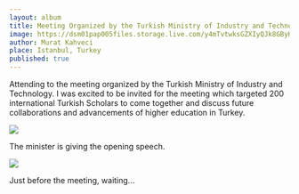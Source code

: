 ```yaml
---
layout: album
title: Meeting Organized by the Turkish Ministry of Industry and Technology
image: https://dsm01pap005files.storage.live.com/y4mTvtwksGZXIyQJk8GByHCDpJJkAPjcqfu7VyZviy1FS19hy9TYuk3PI8-x8MDQJNDPot7RAYSWAqvvoZ1spB-H88iuE9D26rPExEHDYpV1exrRh4BvJSij5WcAuXWjlqiiLl2kToYlRHgNIjc7BDHgViAmbBVxwlj6H7uE3r3sopB9KiGJjKAWuH0Y8O3NO3E?width=1200&height=900&cropmode=none
author: Murat Kahveci
place: Istanbul, Turkey
published: true
---
```

Attending to the meeting organized by the Turkish Ministry of Industry and Technology. I was excited to be invited for the meeting which targeted 200 international Turkish Scholars to come together and discuss future collaborations and advancements of higher education in Turkey.

![](https://dsm01pap005files.storage.live.com/y4m_MFjOxww5v8wPCBMIFkwO6KDZhGVjbW2pZttkKl9qbn8yhD_ixcXc2Pmlymp9kHQuAYsZbvXZqVTyXOlfsU0844qF76sJ3UOOvUqOQiAhKHDQc7X3bvJi3TFYBsC6f34qafg_xHKFKgdZhsU7w2b6sSgQJU50cYvzzPHZvwNQ6vvmB4LkeAbDJudPkr5CbCm?width=1200&height=900&cropmode=none)

The minister is giving the opening speech.

![](https://dsm01pap005files.storage.live.com/y4mHgySIhslfW04W9avodQjFrnyjwt_3eCEr054jqI8S9-I9LL0LleY0aFpISBiFdOdyEohpvFQAXZruPXSIxDUP5ST7xNdyCkFTOsZwqploAoZwa1JXbJ33d70IX2vKMb9d8IrKN8veFGOXVbQT_bZW8txm06wm4HLTHHj__TwrYWop0BKrmrSwFWlSMN6P5L7?width=1200&height=900&cropmode=none)

Just before the meeting, waiting...